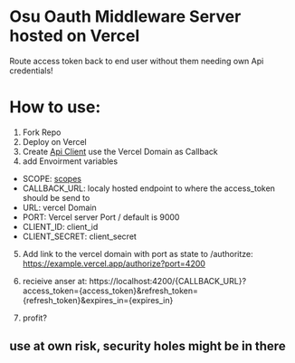 # Osu Oauth Middleware Server hosted on Vercel
Route access token back to end user without them needing own Api credentials!

# How to use:
1. Fork Repo
2. Deploy on Vercel 
3. Create [Api Client](https://osu.ppy.sh/home/account/edit#oauth) use the Vercel Domain as Callback
4. add Envoirment variables
- SCOPE: [scopes](https://osu.ppy.sh/docs/index.html#scopes)
- CALLBACK_URL: localy hosted endpoint to where the access_token should be send to
- URL: vercel Domain
- PORT: Vercel server Port / default is 9000
- CLIENT_ID: client_id
- CLIENT_SECRET: client_secret

5. Add link to the vercel domain with port as state to /authoritze: 
https://example.vercel.app/authorize?port=4200

6. recieive anser at:
https://localhost:4200/{CALLBACK_URL}?access_token={access_token}&refresh_token={refresh_token}&expires_in={expires_in}
7. profit?

## use at own risk, security holes might be in there 
